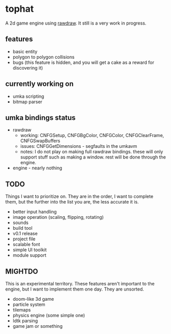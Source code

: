 # tophat
A 2d game engine using [rawdraw](https://github.com/cntools/rawdraw). It still is a very work in progress.

## features

- basic entity
- polygon to polygon collisions
- bugs (this feature is hidden, and you will get a cake as a reward for discovering it)

## currently working on

- umka scripting
- bitmap parser

## umka bindings status

- rawdraw
  - working: CNFGSetup, CNFGBgColor, CNFGColor, CNFGClearFrame, CNFGSwapBuffers
  - issues: CNFGGetDimensions - segfaults in the umkavm
  - notes: I do not play on making full rawdraw bindings. these will only support stuff such as making a window. rest will be done through the engine.
- engine - nearly nothing

## TODO

Things I want to prioritize on. They are in the order, I want to complete them, but the further into the list you are, the less accurate it is.

- better input handling
- image operation (scaling, flipping, rotating)
- sounds
- build tool
- v0.1 release
- project file
- scalable font
- simple UI toolkit
- module support

## MIGHTDO

This is an experimental territory. These features aren't important to the engine, but I want to implement them one day. They are unsorted.

- doom-like 3d game
- particle system
- tilemaps
- physics engine (some simple one)
- ldtk parsing
- game jam or something
